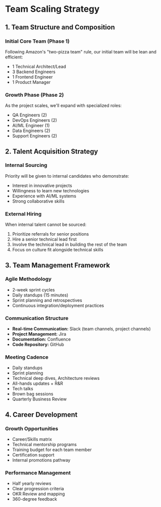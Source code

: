 # Team Scaling Strategy

## 1. Team Structure and Composition

### Initial Core Team (Phase 1)
Following Amazon's "two-pizza team" rule, our initial team will be lean and efficient:

- 1 Technical Architect/Lead
- 3 Backend Engineers
- 1 Frontend Engineer
- 1 Product Manager

### Growth Phase (Phase 2)
As the project scales, we'll expand with specialized roles:

- QA Engineers (2)
- DevOps Engineers (2)
- AI/ML Engineer (1)
- Data Engineers (2)
- Support Engineers (2)

## 2. Talent Acquisition Strategy

### Internal Sourcing
Priority will be given to internal candidates who demonstrate:
- Interest in innovative projects
- Willingness to learn new technologies
- Experience with AI/ML systems
- Strong collaborative skills

### External Hiring
When internal talent cannot be sourced:
1. Prioritize referrals for senior positions
2. Hire a senior technical lead first
3. Involve the technical lead in building the rest of the team
4. Focus on culture fit alongside technical skills

## 3. Team Management Framework

### Agile Methodology
- 2-week sprint cycles
- Daily standups (15 minutes)
- Sprint planning and retrospectives
- Continuous integration/deployment practices

### Communication Structure
- **Real-time Communication:** Slack (team channels, project channels)
- **Project Management:** Jira
- **Documentation:** Confluence
- **Code Repository:** GitHub

### Meeting Cadence
- Daily standups
- Sprint planning
- Technical deep dives, Architecture reviews
- All-hands updates + R&R
- Tech talks
- Brown bag sessions
- Quarterly Business Review 

## 4. Career Development

### Growth Opportunities
- Career/Skills matrix
- Technical mentorship programs
- Training budget for each team member
- Certification support
- Internal promotions pathway

### Performance Management
- Half yearly reviews
- Clear progression criteria
- OKR Review and mapping
- 360-degree feedback



